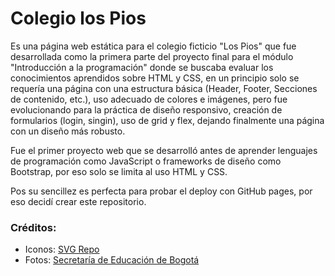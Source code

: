 # Colegio los Pios
Es una página web estática para el colegio ficticio "Los Pios" que fue desarrollada como la primera parte del proyecto final para el módulo "Introducción a la programación" donde se buscaba evaluar los conocimientos aprendidos sobre HTML y CSS, en un principio solo se requería una página con una estructura básica (Header, Footer, Secciones de contenido, etc.), uso adecuado de colores e imágenes, pero fue evolucionando para la práctica de diseño responsivo, creación de formularios (login, singin), uso de grid y flex, dejando finalmente una página con un diseño más robusto.

Fue el primer proyecto web que se desarrolló antes de aprender lenguajes de programación como JavaScript o frameworks de diseño como Bootstrap, por eso solo se limita al uso HTML y CSS.

Pos su sencillez es perfecta para probar el deploy con GitHub pages, por eso decidí crear este repositorio. 

### Créditos:  
 - Iconos: [SVG Repo](https://www.svgrepo.com/)  
 - Fotos: [Secretaría de Educación de Bogotá](https://www.educacionbogota.edu.co/)